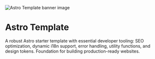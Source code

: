 <img src="https://raw.githubusercontent.com/studio-morko/astro-template/main/public/assets/images/banner.png" alt="Astro Template banner image" />

# Astro Template

A robust Astro starter template with essential developer tooling: SEO optimization, dynamic i18n support, error handling, utility functions, and design tokens. Foundation for building production-ready websites.